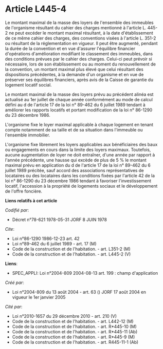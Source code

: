 # Article L445-4

Le montant maximal de la masse des loyers de l'ensemble des immeubles de l'organisme résultant du cahier des charges
mentionné à l'article L. 445-2 ne peut excéder le montant maximal résultant, à la date d'établissement de ce même cahier des
charges, des conventions visées à l'article L. 351-2 ou résultant de la réglementation en vigueur. Il peut être augmenté,
pendant la durée de la convention et en vue d'assurer l'équilibre financier d'opérations d'amélioration modifiant le
classement des immeubles, dans des conditions prévues par le cahier des charges. Celui-ci peut prévoir si nécessaire, lors de
son établissement ou au moment du renouvellement de la convention, un montant maximal plus élevé que celui résultant des
dispositions précédentes, à la demande d'un organisme et en vue de préserver ses équilibres financiers, après avis de la
Caisse de garantie du logement locatif social.

Le montant maximal de la masse des loyers prévu au précédent alinéa est actualisé au 1er juillet de chaque année conformément
au mode de calcul défini au d de l'article 17 de la loi n° 89-462 du 6 juillet 1989 tendant à améliorer les rapports locatifs
et portant modification de la loi n° 86-1290 du 23 décembre 1986.

L'organisme fixe le loyer maximal applicable à chaque logement en tenant compte notamment de sa taille et de sa situation
dans l'immeuble ou l'ensemble immobilier.

L'organisme fixe librement les loyers applicables aux bénéficiaires des baux ou engagements en cours dans la limite des
loyers maximaux. Toutefois, aucune augmentation de loyer ne doit entraîner, d'une année par rapport à l'année précédente, une
hausse qui excède de plus de 5 % le montant maximal prévu en application du d de l'article 17 de la loi n° 89-462 du 6
juillet 1989 précitée, sauf accord des associations représentatives de locataires ou des locataires dans les conditions
fixées par l'article 42 de la loi n° 86-1290 du 23 décembre 1986 tendant à favoriser l'investissement locatif, l'accession à
la propriété de logements sociaux et le développement de l'offre foncière.

**Liens relatifs à cet article**

_Codifié par_:

  - Décret n°78-621 1978-05-31 JORF 8 JUIN 1978

_Cite_:

  - Loi n°86-1290 1986-12-23 art. 42
  - Loi n°89-462 du 6 juillet 1989 - art. 17 (M)
  - Code de la construction et de l'habitation. - art. L351-2 (M)
  - Code de la construction et de l'habitation. - art. L445-2 (V)

**Liens**:

  - SPEC_APPLI: Loi n°2004-809 2004-08-13 art. 199 : champ d'application

_Créé par_:

  - Loi n°2004-809 du 13 août 2004 - art. 63 () JORF 17 août 2004 en vigueur le 1er janvier 2005

_Cité par_:

  - Loi n°2010-1657 du 29 décembre 2010 - art. 210 (V)
  - Code de la construction et de l'habitation. - art. L442-12 (M)
  - Code de la construction et de l'habitation. - art. R*445-10 (M)
  - Code de la construction et de l'habitation. - art. R*445-11 (Ab)
  - Code de la construction et de l'habitation. - art. R*445-9 (M)
  - Code de la construction et de l'habitation. - art. R445-11-1 (Ab)
